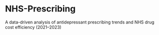 # NHS-Prescribing
A data-driven analysis of antidepressant prescribing trends and NHS drug cost efficiency (2021–2023)
